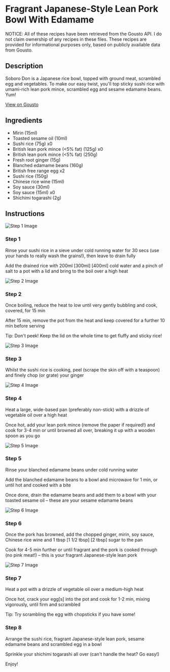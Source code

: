 # Fragrant Japanese-Style Lean Pork Bowl With Edamame

NOTICE: All of these recipes have been retrieved from the Gousto API. I do not claim ownership of any recipes in these files. These recipes are provided for informational purposes only, based on publicly available data from Gousto.

## Description

Soboro Don is a Japanese rice bowl, topped with ground meat, scrambled egg and vegetables. To make our easy twist, you'll top sticky sushi rice with umami-rich lean pork mince, scrambled egg and sesame edamame beans. Yum!

[View on Gousto](https://www.gousto.co.uk/recipes/cookbook/fragrant-japanese-style-lean-pork-bowl-with-edamame)

## Ingredients

- Mirin (15ml)
- Toasted sesame oil (10ml)
- Sushi rice (75g) x0
- British lean pork mince (<5% fat) (125g) x0
- British lean pork mince (<5% fat) (250g)
- Fresh root ginger (15g)
- Blanched edamame beans (160g)
- British free range egg x2
- Sushi rice (150g)
- Chinese rice wine (15ml)
- Soy sauce (30ml)
- Soy sauce (15ml) x0
- Shichimi togarashi (2g)

## Instructions

![Step 1 Image](https://production-media.gousto.co.uk/cms/recipe-step-image/step-1-1685437162728-x200.jpg)

### Step 1

Rinse your sushi rice in a sieve under cold running water for 30 secs (use your hands to really wash the grains!), then leave to drain fully

Add the drained rice with 200ml <span class="text-purple">[300ml] </span><span class="text-danger">[400ml]</span> cold water and a pinch of salt to a pot with a lid and bring to the boil over a high heat

![Step 2 Image](https://production-media.gousto.co.uk/cms/recipe-step-image/step-2-1685437171543-x200.jpg)

### Step 2

Once boiling, reduce the heat to low until very gently bubbling and cook, covered, for 15 min

After 15 min, remove the pot from the heat and keep covered for a further 10 min before serving

Tip: Don't peek! Keep the lid on the whole time to get fluffy and sticky rice!

![Step 3 Image](https://production-media.gousto.co.uk/cms/recipe-step-image/step-3-1685437174708-x200.jpg)

### Step 3

Whilst the sushi rice is cooking, peel (scrape the skin off with a teaspoon) and finely chop (or grate) your ginger

![Step 4 Image](https://production-media.gousto.co.uk/cms/recipe-step-image/step-4-1685437219395-x200.jpg)

### Step 4

Heat a large, wide-based pan (preferably non-stick) with a drizzle of vegetable oil over a high heat

Once hot, add your lean pork mince (remove the paper if required!) and cook for 3-4 min or until browned all over, breaking it up with a wooden spoon as you go

![Step 5 Image](https://production-media.gousto.co.uk/cms/recipe-step-image/step-5-1685437253057-x200.jpg)

### Step 5

Rinse your blanched edamame beans under cold running water

Add the blanched edamame beans to a bowl and microwave for 1 min, or until hot and cooked with a bite

Once done, drain the edamame beans and add them to a bowl with your toasted sesame oil – these are your sesame edamame beans

![Step 6 Image](https://production-media.gousto.co.uk/cms/recipe-step-image/step-6-1685437268196-x200.jpg)

### Step 6

Once the pork has browned, add the chopped ginger, mirin, soy sauce, Chinese rice wine and 1 tbsp <span class="text-purple">[1 1/2 tbsp]</span> <span class="text-danger">[2 tbsp]</span> sugar to the pan

Cook for 4-5 min further or until fragrant and the pork is cooked through (no pink meat!) – this is your fragrant Japanese-style lean pork

![Step 7 Image](https://production-media.gousto.co.uk/cms/recipe-step-image/step-7-1685437289492-x200.jpg)

### Step 7

Heat a pot with a drizzle of vegetable oil over a medium-high heat

Once hot, crack your egg[s] into the pot and cook for 1-2 min, mixing vigorously, until firm and scrambled

Tip: Try scrambling the egg with chopsticks if you have some!

### Step 8

Arrange the sushi rice, fragrant Japanese-style lean pork, sesame edamame beans and scrambled egg in a bowl

Sprinkle your shichimi togarashi all over (can't handle the heat? Go easy!)

Enjoy!

